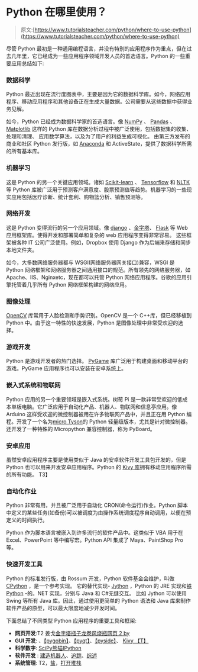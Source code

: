 # Python 在哪里使用？

> 原文:[https://www.tutorialsteacher.com/python/where-to-use-python](https://www.tutorialsteacher.com/python/where-to-use-python)

尽管 Python 最初是一种通用编程语言，并没有特别的应用程序作为重点，但在过去几年里，它已经成为一些应用程序领域开发人员的首选语言。Python 的一些重要应用总结如下:

### 数据科学

Python 最近出现在流行度图表中，主要是因为它的数据科学库。如今，网络应用程序、移动应用程序和其他设备正在生成大量数据。公司需要从这些数据中获得业务见解。

如今，Python 已经成为数据科学家的首选语言。像 [NumPy](https://www.numpy.org/) 、 [Pandas](https://pandas.pydata.org/) 、 [Matplotlib](https://matplotlib.org/) 这样的 Python 库在数据分析过程中被广泛使用，包括数据集的收集、处理和清理、 应用数学算法，以及为了用户的利益生成可视化。 由第三方发布的商业和社区 Python 发行版，如 [Anaconda](https://anaconda.org/) 和 ActiveState，提供了数据科学所需的所有基本库。

### 机器学习

这是 Python 的另一个关键应用领域。诸如 [Scikit-learn](http://scikit-learn.org/stable/) 、 [Tensorflow](https://www.tensorflow.org/) 和 [NLTK](https://www.nltk.org/) 等 Python 库被广泛用于预测客户满意度、股票预测值等趋势。机器学习的一些现实应用包括医疗诊断、统计套利、购物篮分析、销售预测等。

### 网络开发

这是 Python 变得流行的另一个应用领域。像 [django](https://www.djangoproject.com/) 、[金字塔](https://trypyramid.com/)、 [Flask](http://flask.pocoo.org/) 等 Web 应用框架库。使得开发和部署简单和复杂的 web 应用程序变得非常容易。 这些框架被各种 IT 公司广泛使用。例如，Dropbox 使用 Django 作为后端来存储和同步本地文件夹。

如今，大多数网络服务器都与 WSGI(网络服务器网关接口)兼容，WSGI 是 Python 网络框架和网络服务器之间通用接口的规范。所有领先的网络服务器，如 Apache、IIS、Nginxetc，现在都可以托管 Python 网络应用程序。谷歌的应用引擎托管着几乎所有 Python 网络框架构建的网络应用。

### 图像处理

[OpenCV](https://opencv.org/) 库常用于人脸检测和手势识别。OpenCV 是一个 C++库，但已经移植到 Python 中。由于这一特性的快速发展，Python 是图像处理中非常受欢迎的选择。

### 游戏开发

Python 是游戏开发者的热门选择。 [PyGame](https://www.pygame.org) 库广泛用于构建桌面和移动平台的游戏。PyGame 应用程序也可以安装在安卓系统上。

### 嵌入式系统和物联网

Python 应用的另一个重要领域是嵌入式系统。树莓 Pi 是一款非常受欢迎的低成本单板电脑。它广泛应用于自动化产品、机器人、物联网和信息亭应用。像 Arduino 这样受欢迎的微控制器被用在许多物联网产品中，并且正在用 Python 编程。开发了一个名为[micro Tyson](https://micropython.org/)的 Python 轻量级版本，尤其是针对微控制器。还开发了一种特殊的 Micropython 兼容控制器，称为 PyBoard。

### 安卓应用

虽然安卓应用程序主要是使用类似于 Java 的安卓软件开发工具包开发的，但是 Python 也可以用来开发安卓应用程序。Python 的 [Kivy 库](https://kivy.org/)拥有移动应用程序所需的所有功能。 T3】

### 自动化作业

Python 非常有用，并且被广泛用于自动化 CRON(命令运行)作业。Python 脚本中定义的某些任务(如备份)可以被调度为由操作系统调度程序自动调用，以便在预定义的时间执行。

Python 作为脚本语言被嵌入到许多流行的软件产品中。这类似于 VBA 用于在 Excel、PowerPoint 等中编写宏。Python API 集成了 Maya、PaintShop Pro 等。

### 快速开发工具

Python 的标准发行版，由 Rossum 开发，Python 软件基金会维护，叫做 [CPython](https://en.wikipedia.org/wiki/CPython) ，是一个参考实现。 它的替代实现- [Jython](http://www.jython.org) ，Python 的 JRE 实现和[铁 Python](http://ironpython.net) -的。NET 实现，分别与 Java 和 C#无缝交互。 比如 Jython 可以使用 Swing 等所有 Java 库。因此，通过使用更简单的 Python 语法和 Java 库来制作软件产品的原型，可以最大限度地减少开发时间。

下面总结了不同类型 Python 应用程序的重要工具和框架:

*   **网页开发**:T2 姜戈[金字塔](http://www.pylonsproject.org/)[瓶子](http://bottlepy.org)[龙卷风](http://tornadoweb.org)[烧瓶](http://flask.pocoo.org/)[网页 2 by](http://www.web2py.com/)
*   **GUI 开发**: 、[【pygobin】](https://wiki.gnome.org/Projects/PyGObject)、[【pyqt】](http://www.riverbankcomputing.co.uk/software/pyqt/intro)、[【pyside】](https://wiki.qt.io/PySide)、 [Kivy 【T】](https://kivy.org/)
*   **科学数字**: [SciPy](https://www.scipy.org)[熊猫](https://pandas.pydata.org/)[IPython](http://ipython.org)
*   **软件开发** : [建造机器人](https://buildbot.net/)、[追踪](http://trac.edgewall.org/)、[综述](http://roundup.sourceforge.net/)
*   **系统管理**: T2，[盐](https://www.saltstack.com)，[打开堆栈](https://www.openstack.org)